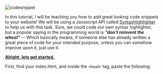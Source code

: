 <!-- SyntaxHighlighter -->
<!-- 1- Core javascript and css -->
<link href='http://alexgorbatchev.com/pub/sh/current/styles/shCore.css' rel='stylesheet' type='text/css'/> 
<link href='http://alexgorbatchev.com/pub/sh/current/styles/shCoreDefault.css' rel='stylesheet' type='text/css'/> 
<link href='http://alexgorbatchev.com/pub/sh/current/styles/shThemeDefault.css' rel='stylesheet' type='text/css'/> 
<script src='http://alexgorbatchev.com/pub/sh/current/scripts/shCore.js' type='text/javascript'/> 
<script src='http://alexgorbatchev.com/pub/sh/current/scripts/shAutoloader.js' type='text/javascript'/>

<!-- 2- Brushes -->
<script src='http://alexgorbatchev.com/pub/sh/current/scripts/shBrushPlain.js' type='text/javascript'/> 
<script src='http://alexgorbatchev.com/pub/sh/current/scripts/shBrushBash.js' type='text/javascript'/> 
<script src='http://alexgorbatchev.com/pub/sh/current/scripts/shBrushJava.js' type='text/javascript'/> 
<script src='http://alexgorbatchev.com/pub/sh/current/scripts/shBrushRuby.js' type='text/javascript'/> 
<script src='http://alexgorbatchev.com/pub/sh/current/scripts/shBrushScala.js' type='text/javascript'/>
<script src='http://alexgorbatchev.com/pub/sh/current/scripts/shBrushXml.js' type='text/javascript'/>
<script src='http://alexgorbatchev.com/pub/sh/current/scripts/shBrushCss.js' type='text/javascript'/>  
<script src='http://alexgorbatchev.com/pub/sh/current/scripts/shBrushJScript.js' type='text/javascript'/>  
  
<!-- 3- Activate SyntaxHighlighter -->
<script language='javascript' type='text/javascript'> 
    SyntaxHighlighter.config.bloggerMode = true;
    SyntaxHighlighter.all();
</script>
![codesnippet](http://i.imgur.com/4w1OEUa.png)

In this tutorial, I will be teaching you how to add great looking code snippets to your website! We will be using a Javascript API called [SyntaxHighlighter](http://alexgorbatchev.com/SyntaxHighlighter) to help us with this task. Sure, we could code our own syntax highlighter, but a popular saying in the programming world is ***"don't reinvent the wheel"*** -- Which basically means, if someone else has already written a great piece of code for your intended purpose, unless you can somehow improve upon it, just use it.

**<u>Alright, lets get started.</u>**

First, find your index.html, and inside the `<head>` tag, paste the following:

<pre class="brush:html">
<code>
<link href='http://alexgorbatchev.com/pub/sh/current/styles/shCore.css' rel='stylesheet' type='text/css'/> 
<link href='http://alexgorbatchev.com/pub/sh/current/styles/shCoreDefault.css' rel='stylesheet' type='text/css'/> 
<link href='http://alexgorbatchev.com/pub/sh/current/styles/shThemeDefault.css' rel='stylesheet' type='text/css'/> 
<script src='http://alexgorbatchev.com/pub/sh/current/scripts/shCore.js' type='text/javascript'> </script>
</code>
</pre>
